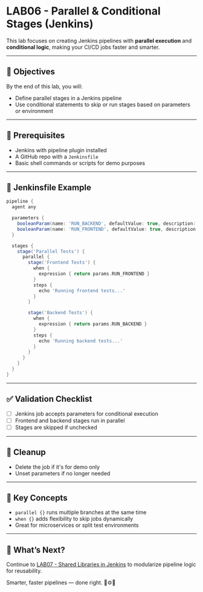 # LAB06 - Parallel & Conditional Stages (Jenkins)

This lab focuses on creating Jenkins pipelines with **parallel execution** and **conditional logic**, making your CI/CD jobs faster and smarter.

---

## 🎯 Objectives

By the end of this lab, you will:
- Define parallel stages in a Jenkins pipeline
- Use conditional statements to skip or run stages based on parameters or environment

---

## 🧰 Prerequisites

- Jenkins with pipeline plugin installed
- A GitHub repo with a `Jenkinsfile`
- Basic shell commands or scripts for demo purposes

---

## 🚀 Jenkinsfile Example

```groovy
pipeline {
  agent any

  parameters {
    booleanParam(name: 'RUN_BACKEND', defaultValue: true, description: 'Run backend tests')
    booleanParam(name: 'RUN_FRONTEND', defaultValue: true, description: 'Run frontend tests')
  }

  stages {
    stage('Parallel Tests') {
      parallel {
        stage('Frontend Tests') {
          when {
            expression { return params.RUN_FRONTEND }
          }
          steps {
            echo 'Running frontend tests...'
          }
        }

        stage('Backend Tests') {
          when {
            expression { return params.RUN_BACKEND }
          }
          steps {
            echo 'Running backend tests...'
          }
        }
      }
    }
  }
}
```

---

## ✅ Validation Checklist

- [ ] Jenkins job accepts parameters for conditional execution
- [ ] Frontend and backend stages run in parallel
- [ ] Stages are skipped if unchecked

---

## 🧹 Cleanup
- Delete the job if it's for demo only
- Unset parameters if no longer needed

---

## 🧠 Key Concepts

- `parallel {}` runs multiple branches at the same time
- `when {}` adds flexibility to skip jobs dynamically
- Great for microservices or split test environments

---

## 🔁 What’s Next?
Continue to [LAB07 - Shared Libraries in Jenkins](../LAB07-Shared-Libraries/) to modularize pipeline logic for reusability.

Smarter, faster pipelines — done right. 🧠⚙️🧪

